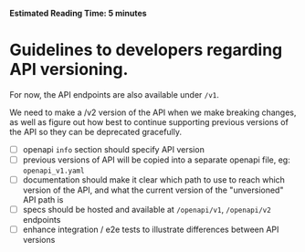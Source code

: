 **Estimated Reading Time: 5 minutes**
# Guidelines to developers regarding API versioning.

For now, the API endpoints are also available under `/v1`.

We need to make a /v2 version of the API when we make breaking changes, as well as figure out how best to continue supporting previous versions of the API so they can be deprecated gracefully.


- [ ] openapi `info` section should specify API version
- [ ] previous versions of API will be copied into a separate openapi file, eg: `openapi_v1.yaml`
- [ ] documentation should make it clear which path to use to reach which version of the API, and what the current version of the "unversioned" API path is
- [ ] specs should be hosted and available at  `/openapi/v1`, `/openapi/v2` endpoints
- [ ] enhance integration / e2e tests to illustrate differences between API versions
